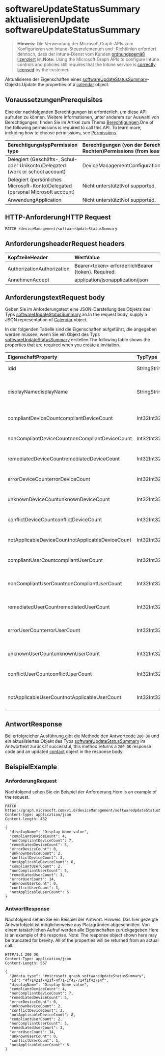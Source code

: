 # <a name="update-softwareupdatestatussummary"></a><span data-ttu-id="47f99-101">softwareUpdateStatusSummary aktualisieren</span><span class="sxs-lookup"><span data-stu-id="47f99-101">Update softwareUpdateStatusSummary</span></span>

> <span data-ttu-id="47f99-102">**Hinweis:** Die Verwendung der Microsoft Graph-APIs zum Konfigurieren von Intune-Steuerelementen und -Richtlinien erfordert dennoch, dass der Intune-Dienst vom Kunden [ordnungsgemäß lizenziert](https://go.microsoft.com/fwlink/?linkid=839381) ist.</span><span class="sxs-lookup"><span data-stu-id="47f99-102">**Note:** Using the Microsoft Graph APIs to configure Intune controls and policies still requires that the Intune service is [correctly licensed](https://go.microsoft.com/fwlink/?linkid=839381) by the customer.</span></span>

<span data-ttu-id="47f99-103">Aktualisieren der Eigenschaften eines [softwareUpdateStatusSummary](../resources/intune_deviceconfig_softwareupdatestatussummary.md)-Objekts.</span><span class="sxs-lookup"><span data-stu-id="47f99-103">Update the properties of a [calendar](../resources/intune_deviceconfig_softwareupdatestatussummary.md) object.</span></span>
## <a name="prerequisites"></a><span data-ttu-id="47f99-104">Voraussetzungen</span><span class="sxs-lookup"><span data-stu-id="47f99-104">Prerequisites</span></span>
<span data-ttu-id="47f99-p101">Eine der nachfolgenden Berechtigungen ist erforderlich, um diese API aufrufen zu können. Weitere Informationen, unter anderem zur Auswahl von Berechtigungen, finden Sie im Artikel zum Thema [Berechtigungen](../../../concepts/permissions_reference.md).</span><span class="sxs-lookup"><span data-stu-id="47f99-p101">One of the following permissions is required to call this API. To learn more, including how to choose permissions, see [Permissions](../../../concepts/permissions_reference.md).</span></span>

|<span data-ttu-id="47f99-107">Berechtigungstyp</span><span class="sxs-lookup"><span data-stu-id="47f99-107">Permission type</span></span>|<span data-ttu-id="47f99-108">Berechtigungen (von der Berechtigung mit den meisten Rechten zu der mit den wenigsten Rechten)</span><span class="sxs-lookup"><span data-stu-id="47f99-108">Permissions (from least to most privileged)</span></span>|
|:---|:---|
|<span data-ttu-id="47f99-109">Delegiert (Geschäfts-, Schul- oder Unikonto)</span><span class="sxs-lookup"><span data-stu-id="47f99-109">Delegated (work or school account)</span></span>|<span data-ttu-id="47f99-110">DeviceManagementConfiguration.ReadWrite.All</span><span class="sxs-lookup"><span data-stu-id="47f99-110">DeviceManagementConfiguration.ReadWrite.All</span></span>|
|<span data-ttu-id="47f99-111">Delegiert (persönliches Microsoft-Konto)</span><span class="sxs-lookup"><span data-stu-id="47f99-111">Delegated (personal Microsoft account)</span></span>|<span data-ttu-id="47f99-112">Nicht unterstützt</span><span class="sxs-lookup"><span data-stu-id="47f99-112">Not supported.</span></span>|
|<span data-ttu-id="47f99-113">Anwendung</span><span class="sxs-lookup"><span data-stu-id="47f99-113">Application</span></span>|<span data-ttu-id="47f99-114">Nicht unterstützt</span><span class="sxs-lookup"><span data-stu-id="47f99-114">Not supported.</span></span>|

## <a name="http-request"></a><span data-ttu-id="47f99-115">HTTP-Anforderung</span><span class="sxs-lookup"><span data-stu-id="47f99-115">HTTP Request</span></span>
<!-- {
  "blockType": "ignored"
}
-->
``` http
PATCH /deviceManagement/softwareUpdateStatusSummary
```

## <a name="request-headers"></a><span data-ttu-id="47f99-116">Anforderungsheader</span><span class="sxs-lookup"><span data-stu-id="47f99-116">Request headers</span></span>
|<span data-ttu-id="47f99-117">Kopfzeile</span><span class="sxs-lookup"><span data-stu-id="47f99-117">Header</span></span>|<span data-ttu-id="47f99-118">Wert</span><span class="sxs-lookup"><span data-stu-id="47f99-118">Value</span></span>|
|:---|:---|
|<span data-ttu-id="47f99-119">Authorization</span><span class="sxs-lookup"><span data-stu-id="47f99-119">Authorization</span></span>|<span data-ttu-id="47f99-120">Bearer&lt;token&gt; erforderlich</span><span class="sxs-lookup"><span data-stu-id="47f99-120">Bearer {token}. Required.</span></span>|
|<span data-ttu-id="47f99-121">Annehmen</span><span class="sxs-lookup"><span data-stu-id="47f99-121">Accept</span></span>|<span data-ttu-id="47f99-122">application/json</span><span class="sxs-lookup"><span data-stu-id="47f99-122">application/json</span></span>|

## <a name="request-body"></a><span data-ttu-id="47f99-123">Anforderungstext</span><span class="sxs-lookup"><span data-stu-id="47f99-123">Request body</span></span>
<span data-ttu-id="47f99-124">Geben Sie im Anforderungstext eine JSON-Darstellung des Objekts des Typs [softwareUpdateStatusSummary](../resources/intune_deviceconfig_softwareupdatestatussummary.md) an.</span><span class="sxs-lookup"><span data-stu-id="47f99-124">In the request body, supply a JSON representation of [Calendar](../resources/intune_deviceconfig_softwareupdatestatussummary.md) object.</span></span>

<span data-ttu-id="47f99-125">In der folgenden Tabelle sind die Eigenschaften aufgeführt, die angegeben werden müssen, wenn Sie ein Objekt des Typs [softwareUpdateStatusSummary](../resources/intune_deviceconfig_softwareupdatestatussummary.md) erstellen.</span><span class="sxs-lookup"><span data-stu-id="47f99-125">The following table shows the properties that are required when you create a invitation.</span></span>

|<span data-ttu-id="47f99-126">Eigenschaft</span><span class="sxs-lookup"><span data-stu-id="47f99-126">Property</span></span>|<span data-ttu-id="47f99-127">Typ</span><span class="sxs-lookup"><span data-stu-id="47f99-127">Type</span></span>|<span data-ttu-id="47f99-128">Beschreibung</span><span class="sxs-lookup"><span data-stu-id="47f99-128">Description</span></span>|
|:---|:---|:---|
|<span data-ttu-id="47f99-129">id</span><span class="sxs-lookup"><span data-stu-id="47f99-129">id</span></span>|<span data-ttu-id="47f99-130">String</span><span class="sxs-lookup"><span data-stu-id="47f99-130">String</span></span>|<span data-ttu-id="47f99-131">Schlüssel der Entität</span><span class="sxs-lookup"><span data-stu-id="47f99-131">Key of the setting.</span></span>|
|<span data-ttu-id="47f99-132">displayName</span><span class="sxs-lookup"><span data-stu-id="47f99-132">displayName</span></span>|<span data-ttu-id="47f99-133">String</span><span class="sxs-lookup"><span data-stu-id="47f99-133">String</span></span>|<span data-ttu-id="47f99-134">Der Name der Richtlinie</span><span class="sxs-lookup"><span data-stu-id="47f99-134">The Name parameter specifies the name of the retention policy tag.</span></span>|
|<span data-ttu-id="47f99-135">compliantDeviceCount</span><span class="sxs-lookup"><span data-stu-id="47f99-135">compliantDeviceCount</span></span>|<span data-ttu-id="47f99-136">Int32</span><span class="sxs-lookup"><span data-stu-id="47f99-136">Int32</span></span>|<span data-ttu-id="47f99-137">Anzahl der konformen Geräte</span><span class="sxs-lookup"><span data-stu-id="47f99-137">Number of compliant devices.</span></span>|
|<span data-ttu-id="47f99-138">nonCompliantDeviceCount</span><span class="sxs-lookup"><span data-stu-id="47f99-138">nonCompliantDeviceCount</span></span>|<span data-ttu-id="47f99-139">Int32</span><span class="sxs-lookup"><span data-stu-id="47f99-139">Int32</span></span>|<span data-ttu-id="47f99-140">Anzahl der nicht konformen Geräte</span><span class="sxs-lookup"><span data-stu-id="47f99-140">Number of non compliant devices.</span></span>|
|<span data-ttu-id="47f99-141">remediatedDeviceCount</span><span class="sxs-lookup"><span data-stu-id="47f99-141">remediatedDeviceCount</span></span>|<span data-ttu-id="47f99-142">Int32</span><span class="sxs-lookup"><span data-stu-id="47f99-142">Int32</span></span>|<span data-ttu-id="47f99-143">Anzahl korrigierter Geräte</span><span class="sxs-lookup"><span data-stu-id="47f99-143">Number of remediated devices.</span></span>|
|<span data-ttu-id="47f99-144">errorDeviceCount</span><span class="sxs-lookup"><span data-stu-id="47f99-144">errorDeviceCount</span></span>|<span data-ttu-id="47f99-145">Int32</span><span class="sxs-lookup"><span data-stu-id="47f99-145">Int32</span></span>|<span data-ttu-id="47f99-146">Anzahl der Geräte mit Fehler</span><span class="sxs-lookup"><span data-stu-id="47f99-146">Number of devices had error.</span></span>|
|<span data-ttu-id="47f99-147">unknownDeviceCount</span><span class="sxs-lookup"><span data-stu-id="47f99-147">unknownDeviceCount</span></span>|<span data-ttu-id="47f99-148">Int32</span><span class="sxs-lookup"><span data-stu-id="47f99-148">Int32</span></span>|<span data-ttu-id="47f99-149">Anzahl unbekannter Geräte</span><span class="sxs-lookup"><span data-stu-id="47f99-149">Number of unknown devices.</span></span>|
|<span data-ttu-id="47f99-150">conflictDeviceCount</span><span class="sxs-lookup"><span data-stu-id="47f99-150">conflictDeviceCount</span></span>|<span data-ttu-id="47f99-151">Int32</span><span class="sxs-lookup"><span data-stu-id="47f99-151">Int32</span></span>|<span data-ttu-id="47f99-152">Anzahl der Geräte mit Konflikten</span><span class="sxs-lookup"><span data-stu-id="47f99-152">Number of conflict devices.</span></span>|
|<span data-ttu-id="47f99-153">notApplicableDeviceCount</span><span class="sxs-lookup"><span data-stu-id="47f99-153">notApplicableDeviceCount</span></span>|<span data-ttu-id="47f99-154">Int32</span><span class="sxs-lookup"><span data-stu-id="47f99-154">Int32</span></span>|<span data-ttu-id="47f99-155">Anzahl nicht anwendbarer Geräte</span><span class="sxs-lookup"><span data-stu-id="47f99-155">Number of not applicable devices.</span></span>|
|<span data-ttu-id="47f99-156">compliantUserCount</span><span class="sxs-lookup"><span data-stu-id="47f99-156">compliantUserCount</span></span>|<span data-ttu-id="47f99-157">Int32</span><span class="sxs-lookup"><span data-stu-id="47f99-157">Int32</span></span>|<span data-ttu-id="47f99-158">Anzahl der kompatiblen Benutzer</span><span class="sxs-lookup"><span data-stu-id="47f99-158">Number of users: 542</span></span>|
|<span data-ttu-id="47f99-159">nonCompliantUserCount</span><span class="sxs-lookup"><span data-stu-id="47f99-159">nonCompliantUserCount</span></span>|<span data-ttu-id="47f99-160">Int32</span><span class="sxs-lookup"><span data-stu-id="47f99-160">Int32</span></span>|<span data-ttu-id="47f99-161">Anzahl der nicht kompatiblen Benutzer</span><span class="sxs-lookup"><span data-stu-id="47f99-161">Number of non compliant users.</span></span>|
|<span data-ttu-id="47f99-162">remediatedUserCount</span><span class="sxs-lookup"><span data-stu-id="47f99-162">remediatedUserCount</span></span>|<span data-ttu-id="47f99-163">Int32</span><span class="sxs-lookup"><span data-stu-id="47f99-163">Int32</span></span>|<span data-ttu-id="47f99-164">Anzahl der korrigierten Benutzer</span><span class="sxs-lookup"><span data-stu-id="47f99-164">Number of users: 542</span></span>|
|<span data-ttu-id="47f99-165">errorUserCount</span><span class="sxs-lookup"><span data-stu-id="47f99-165">errorUserCount</span></span>|<span data-ttu-id="47f99-166">Int32</span><span class="sxs-lookup"><span data-stu-id="47f99-166">Int32</span></span>|<span data-ttu-id="47f99-167">Anzahl der Benutzer, bei denen ein Fehler aufgetreten ist.</span><span class="sxs-lookup"><span data-stu-id="47f99-167">Number of users had error.</span></span>|
|<span data-ttu-id="47f99-168">unknownUserCount</span><span class="sxs-lookup"><span data-stu-id="47f99-168">unknownUserCount</span></span>|<span data-ttu-id="47f99-169">Int32</span><span class="sxs-lookup"><span data-stu-id="47f99-169">Int32</span></span>|<span data-ttu-id="47f99-170">Anzahl der unbekannten Benutzer</span><span class="sxs-lookup"><span data-stu-id="47f99-170">Number of users: 542</span></span>|
|<span data-ttu-id="47f99-171">conflictUserCount</span><span class="sxs-lookup"><span data-stu-id="47f99-171">conflictUserCount</span></span>|<span data-ttu-id="47f99-172">Int32</span><span class="sxs-lookup"><span data-stu-id="47f99-172">Int32</span></span>|<span data-ttu-id="47f99-173">Anzahl der Benutzer mit Konflikt</span><span class="sxs-lookup"><span data-stu-id="47f99-173">Number of users: 542</span></span>|
|<span data-ttu-id="47f99-174">notApplicableUserCount</span><span class="sxs-lookup"><span data-stu-id="47f99-174">notApplicableUserCount</span></span>|<span data-ttu-id="47f99-175">Int32</span><span class="sxs-lookup"><span data-stu-id="47f99-175">Int32</span></span>|<span data-ttu-id="47f99-176">Anzahl der nicht anwendbaren Benutzer.</span><span class="sxs-lookup"><span data-stu-id="47f99-176">Number of not applicable users.</span></span>|



## <a name="response"></a><span data-ttu-id="47f99-177">Antwort</span><span class="sxs-lookup"><span data-stu-id="47f99-177">Response</span></span>
<span data-ttu-id="47f99-178">Bei erfolgreicher Ausführung gibt die Methode den Antwortcode `200 OK` und ein aktualisiertes Objekt des Typs [softwareUpdateStatusSummary](../resources/intune_deviceconfig_softwareupdatestatussummary.md) im Antworttext zurück.</span><span class="sxs-lookup"><span data-stu-id="47f99-178">If successful, this method returns a `200 OK` response code and an updated [contact](../resources/intune_deviceconfig_softwareupdatestatussummary.md) object in the response body.</span></span>

## <a name="example"></a><span data-ttu-id="47f99-179">Beispiel</span><span class="sxs-lookup"><span data-stu-id="47f99-179">Example</span></span>
### <a name="request"></a><span data-ttu-id="47f99-180">Anforderung</span><span class="sxs-lookup"><span data-stu-id="47f99-180">Request</span></span>
<span data-ttu-id="47f99-181">Nachfolgend sehen Sie ein Beispiel der Anforderung.</span><span class="sxs-lookup"><span data-stu-id="47f99-181">Here is an example of the request.</span></span>
``` http
PATCH https://graph.microsoft.com/v1.0/deviceManagement/softwareUpdateStatusSummary
Content-type: application/json
Content-length: 452

{
  "displayName": "Display Name value",
  "compliantDeviceCount": 4,
  "nonCompliantDeviceCount": 7,
  "remediatedDeviceCount": 5,
  "errorDeviceCount": 0,
  "unknownDeviceCount": 2,
  "conflictDeviceCount": 3,
  "notApplicableDeviceCount": 8,
  "compliantUserCount": 2,
  "nonCompliantUserCount": 5,
  "remediatedUserCount": 3,
  "errorUserCount": 14,
  "unknownUserCount": 0,
  "conflictUserCount": 1,
  "notApplicableUserCount": 6
}
```

### <a name="response"></a><span data-ttu-id="47f99-182">Antwort</span><span class="sxs-lookup"><span data-stu-id="47f99-182">Response</span></span>
<span data-ttu-id="47f99-p102">Nachfolgend sehen Sie ein Beispiel der Antwort. Hinweis: Das hier gezeigte Antwortobjekt ist möglicherweise aus Platzgründen abgeschnitten. Von einem tatsächlichen Aufruf werden alle Eigenschaften zurückgegeben.</span><span class="sxs-lookup"><span data-stu-id="47f99-p102">Here is an example of the response. Note: The response object shown here may be truncated for brevity. All of the properties will be returned from an actual call.</span></span>
``` http
HTTP/1.1 200 OK
Content-Type: application/json
Content-Length: 567

{
  "@odata.type": "#microsoft.graph.softwareUpdateStatusSummary",
  "id": "4f71421f-421f-4f71-1f42-714f1f42714f",
  "displayName": "Display Name value",
  "compliantDeviceCount": 4,
  "nonCompliantDeviceCount": 7,
  "remediatedDeviceCount": 5,
  "errorDeviceCount": 0,
  "unknownDeviceCount": 2,
  "conflictDeviceCount": 3,
  "notApplicableDeviceCount": 8,
  "compliantUserCount": 2,
  "nonCompliantUserCount": 5,
  "remediatedUserCount": 3,
  "errorUserCount": 14,
  "unknownUserCount": 0,
  "conflictUserCount": 1,
  "notApplicableUserCount": 6
}
```



